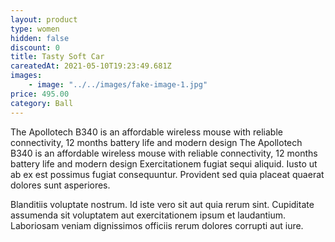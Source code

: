 ```yaml
---
layout: product
type: women
hidden: false
discount: 0
title: Tasty Soft Car
careatedAt: 2021-05-10T19:23:49.681Z
images:
    - image: "../../images/fake-image-1.jpg"
price: 495.00
category: Ball
---
```

The Apollotech B340 is an affordable wireless mouse with reliable connectivity, 12 months battery life and modern design
The Apollotech B340 is an affordable wireless mouse with reliable connectivity, 12 months battery life and modern design
Exercitationem fugiat sequi aliquid. Iusto ut ab ex est possimus fugiat consequuntur. Provident sed quia placeat quaerat dolores sunt asperiores.
 Blanditiis voluptate nostrum. Id iste vero sit aut quia rerum sint. Cupiditate assumenda sit voluptatem aut exercitationem ipsum et laudantium. Laboriosam veniam dignissimos officiis rerum dolores corrupti aut iure.
